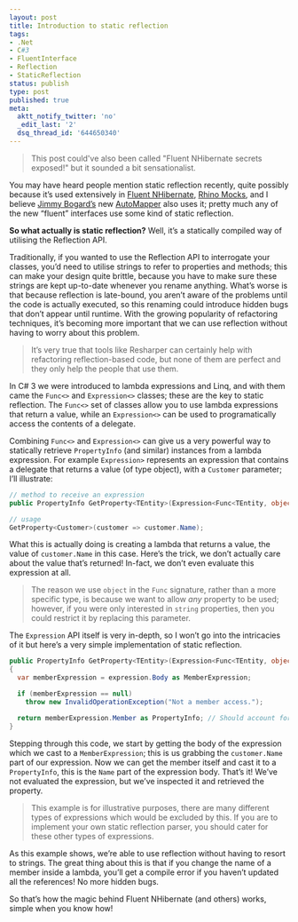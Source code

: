 ```yaml
---
layout: post
title: Introduction to static reflection
tags:
- .Net
- C#3
- FluentInterface
- Reflection
- StaticReflection
status: publish
type: post
published: true
meta:
  aktt_notify_twitter: 'no'
  _edit_last: '2'
  dsq_thread_id: '644650340'
---
```

<blockquote>This post could've also been called "Fluent NHibernate secrets exposed!" but it sounded a bit sensationalist.</blockquote>

<p>You may have heard people mention static reflection recently, quite possibly because it&#8217;s used extensively in <a href='http://www.fluentnhibernate.org'>Fluent NHibernate</a>, <a href='http://ayende.com/projects/rhino-mocks.aspx'>Rhino Mocks</a>, and I believe <a href='http://www.lostechies.com/blogs/jimmy_bogard/'>Jimmy Bogard&#8217;s</a> new <a href='http://www.codeplex.com/AutoMapper'>AutoMapper</a> also uses it; pretty much any of the new &#8220;fluent&#8221; interfaces use some kind of static reflection.</p>

<p><strong>So what actually is static reflection?</strong> Well, it&#8217;s a statically compiled way of utilising the Reflection API.</p>

<p>Traditionally, if you wanted to use the Reflection API to interrogate your classes, you&#8217;d need to utilise strings to refer to properties and methods; this can make your design quite brittle, because you have to make sure these strings are kept up-to-date whenever you rename anything. What&#8217;s worse is that because reflection is late-bound, you aren&#8217;t aware of the problems until the code is actually executed, so this renaming could introduce hidden bugs that don&#8217;t appear until runtime. With the growing popularity of refactoring techniques, it&#8217;s becoming more important that we can use reflection without having to worry about this problem.</p>

<blockquote>
<p>It&#8217;s very true that tools like Resharper can certainly help with refactoring reflection-based code, but none of them are perfect and they only help the people that use them.</p>
</blockquote>

<p>In C# 3 we were introduced to lambda expressions and Linq, and with them came the <code>Func<></code> and <code>Expression<></code> classes; these are the key to static reflection. The <code>Func<></code> set of classes allow you to use lambda expressions that return a value, while an <code>Expression<></code> can be used to programatically access the contents of a delegate.</p>

<p>Combining <code>Func<></code> and <code>Expression<></code> can give us a very powerful way to statically retrieve <code>PropertyInfo</code> (and similar) instances from a lambda expression. For example <code>Expression<Func<Customer, object>></code> represents an expression that contains a delegate that returns a value (of type object), with a <code>Customer</code> parameter; I&#8217;ll illustrate:</p>

``` csharp
// method to receive an expression
public PropertyInfo GetProperty<TEntity>(Expression<Func<TEntity, object>> expression)

// usage
GetProperty<Customer>(customer => customer.Name);
```

<p>What this is actually doing is creating a lambda that returns a value, the value of <code>customer.Name</code> in this case. Here&#8217;s the trick, we don&#8217;t actually care about the value that&#8217;s returned! In-fact, we don&#8217;t even evaluate this expression at all.</p>

<blockquote>
<p>The reason we use <code>object</code> in the <code>Func</code> signature, rather than a more specific type, is because we want to allow <em>any</em> property to be used; however, if you were only interested in <code>string</code> properties, then you could restrict it by replacing this parameter.</p>
</blockquote>

<p>The <code>Expression</code> API itself is very in-depth, so I won&#8217;t go into the intricacies of it but here&#8217;s a very simple implementation of static reflection.</p>

``` csharp
public PropertyInfo GetProperty<TEntity>(Expression<Func<TEntity, object>> expression)
{
  var memberExpression = expression.Body as MemberExpression;

  if (memberExpression == null)
    throw new InvalidOperationException("Not a member access.");

  return memberExpression.Member as PropertyInfo; // Should account for FieldInfo too
}
```

<p>Stepping through this code, we start by getting the body of the expression which we cast to a <code>MemberExpression</code>; this is us grabbing the <code>customer.Name</code> part of our expression. Now we can get the member itself and cast it to a <code>PropertyInfo</code>, this is the <code>Name</code> part of the expression body. That&#8217;s it! We&#8217;ve not evaluated the expression, but we&#8217;ve inspected it and retrieved the property.</p>

<blockquote>
<p>This example is for illustrative purposes, there are many different types of expressions which would be excluded by this. If you are to implement your own static reflection parser, you should cater for these other types of expressions.</p>
</blockquote>

<p>As this example shows, we&#8217;re able to use reflection without having to resort to strings. The great thing about this is that if you change the name of a member inside a lambda, you&#8217;ll get a compile error if you haven&#8217;t updated all the references! No more hidden bugs.</p>

<p>So that&#8217;s how the magic behind Fluent NHibernate (and others) works, simple when you know how!</p>